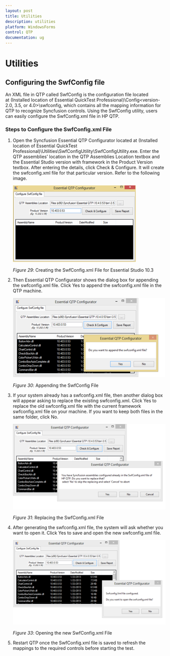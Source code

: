 ```yaml
---
layout: post
title: Utilities
description: utilities
platform: WindowsForms
control: QTP
documentation: ug
---
```


# Utilities

## Configuring the SwfConfig file

An XML file in QTP called SwfConfig is the configuration file located at (Installed location of Essential QuickTest Professional)\Config\<version-2.0, 3.5, or 4.0>\swfconfig, which contains all the mapping information for QTP to recognize Syncfusion controls. Using the SwfConfig utility, users can easily configure the SwfConfig.xml file in HP QTP.

### Steps to Configure the SwfConfig.xml File



1. Open the Syncfusion Essential QTP Configurator located at (Installed location of Essential QuickTest Professional)\Utilities\SwfConfigUtility\SwfConfigUtility.exe. Enter the QTP assemblies’ location in the QTP Assemblies Location textbox and the Essential Studio version with framework in the Product Version textbox. After entering the details, click Check & Configure. It will create the swfconfig.xml file for that particular version. Refer to the following image.
   
   ![](Utilities_images/Utilities_img1.png)
   
   _Figure_ _29_: Creating the SwfConfig.xml File for Essential Studio 10.3



2. Then Essential QTP Configurator shows the dialog box for appending the swfconfig.xml file. Click Yes to append the swfconfig.xml file in the QTP machine.
   
   ![](Utilities_images/Utilities_img2.png) 
   
   _Figure_ _30_: Appending the SwfConfig File



3. If your system already has a swfconfig.xml file, then another dialog box will appear asking to replace the existing swfconfig.xml. Click Yes to replace the old swfconfig.xml file with the current framework swfconfig.xml file on your machine. If you want to keep both files in the same folder, click No.
   
   ![](Utilities_images/Utilities_img3.png)
   
   _Figure_ _31_: Replacing the SwfConfig.xml File

4. After generating the swfconfig.xml file, the system will ask whether you want to open it. Click Yes to save and open the new swfconfig.xml file.
   
   ![](Utilities_images/Utilities_img4.png)
   
   
   _Figure_ _33_: Opening the new SwfConfig.xml File



5. Restart QTP once the SwfConfig.xml file is saved to refresh the mappings to the required controls before starting the test.



